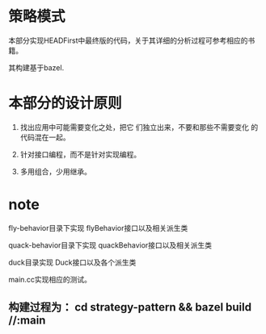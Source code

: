 # 策略模式

本部分实现HEADFirst中最终版的代码，关于其详细的分析过程可参考相应的书籍。

其构建基于bazel.

# 本部分的设计原则

1. 找出应用中可能需要变化之处，把它 们独立出来，不要和那些不需要变化
的代码混在一起。

2. 针对接口编程，而不是针对实现编程。

3. 多用组合，少用继承。

# note

fly-behavior目录下实现 flyBehavior接口以及相关派生类

quack-behavior目录下实现 quackBehavior接口以及相关派生类

duck目录实现 Duck接口以及各个派生类

main.cc实现相应的测试。

## 构建过程为： cd strategy-pattern && bazel build //:main